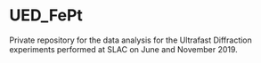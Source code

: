 # UED_FePt
Private repository for the data analysis for the Ultrafast Diffraction experiments performed at SLAC on June and November 2019.
